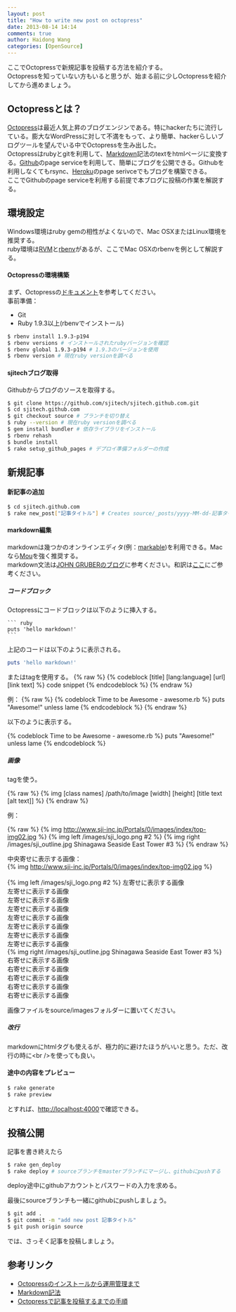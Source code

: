 ```yaml
---
layout: post
title: "How to write new post on octopress"
date: 2013-08-14 14:14
comments: true
author: Haidong Wang
categories: [OpenSource]
---
```



ここでOctopressで新規記事を投稿する方法を紹介する。<br />
Octopressを知っていない方もいると思うが、始まる前に少しOctopressを紹介してから進めましょう。

<!-- more -->

Octopressとは？
---
[Octopress](http://octopress.org/)は最近人気上昇のブログエンジンである。特にhackerたちに流行している。膨大なWordPressに対して不満をもって、より簡単、hackerらしいブログツールを望んでいる中でOctopressを生み出した。<br />
Octopressはrubyとgitを利用して、[Markdown](http://ja.wikipedia.org/wiki/Markdown)記法のtextをhtmlページに変換する。[Github](https://github.com/)のpage serviceを利用して、簡単にブログを公開できる。Githubを利用しなくてもrsync、[Heroku](https://www.heroku.com/)のpage serivceでもブログを構築できる。<br />
ここでGithubのpage serviceを利用する前提で本ブログに投稿の作業を解説する。

環境設定
---
Windows環境はruby gemの相性がよくないので、Mac OSXまたはLinux環境を推奨する。<br />
ruby環境は[RVM](https://rvm.io/)と[rbenv](http://rbenv.org/)があるが、ここでMac OSXのrbenvを例として解説する。

#### Octopressの環境構築
まず、Octopressの[ドキュメント](http://octopress.org/docs/setup/)を参考してください。<br />
事前準備：

  * Git
  * Ruby 1.9.3以上(rbenvでインストール)

``` bash
$ rbenv install 1.9.3-p194
$ rbenv versions # インストールされたrubyバージョンを確認
$ rbenv global 1.9.3-p194 # 1.9.3のバージョンを使用
$ rbenv version # 現在ruby versionを調べる
```

#### sjitechブログ取得
Githubからブログのソースを取得する。

``` bash
$ git clone https://github.com/sjitech/sjitech.github.com.git
$ cd sjitech.github.com
$ git checkout source # ブランチを切り替え
$ ruby --version # 現在ruby versionを調べる
$ gem install bundler # 依存ライブラリをインストール
$ rbenv rehash
$ bundle install
$ rake setup_github_pages # デプロイ準備フォルダーの作成
```

新規記事
---

#### 新記事の追加
``` bash
$ cd sjitech.github.com
$ rake new_post["記事タイトル"] # Creates source/_posts/yyyy-MM-dd-記事タイトル.markdown
```

#### markdown編集
markdownは幾つかのオンラインエディタ(例：[markable](http://markable.in/))を利用できる。Macなら[Mou](http://mouapp.com/)を強く推奨する。<br />
markdown文法は[JOHN GRUBERのブログ](http://daringfireball.net/projects/markdown/syntax.php)に参考ください。和訳は[ここ](http://blog.2310.net/archives/6)にご参考ください。<br />

##### コードブロック
Octopressにコードブロックは以下のように挿入する。

    ``` ruby
    puts 'hello markdown!'
    ```

上記のコードは以下のように表示される。

``` ruby
puts 'hello markdown!'
```

またはtagを使用する。
{% raw %}
    {% codeblock [title] [lang:language] [url] [link text] %}
    code snippet
    {% endcodeblock %}
{% endraw %}

例：
{% raw %}
    {% codeblock Time to be Awesome - awesome.rb %}
    puts "Awesome!" unless lame
    {% endcodeblock %}
{% endraw %}

以下のように表示する。

{% codeblock Time to be Awesome - awesome.rb %}
puts "Awesome!" unless lame
{% endcodeblock %}

##### 画像
tagを使う。

{% raw %}
    {% img [class names] /path/to/image [width] [height] [title text [alt text]] %}
{% endraw %}

例：

{% raw %}
    {% img http://www.sji-inc.jp/Portals/0/images/index/top-img02.jpg %}
    {% img left /images/sji_logo.png #2 %}
    {% img right /images/sji_outline.jpg Shinagawa Seaside East Tower #3 %}
{% endraw %}

中央寄せに表示する画像：<br />
{% img http://www.sji-inc.jp/Portals/0/images/index/top-img02.jpg %}<br />
<br />
{% img left /images/sji_logo.png #2 %}
左寄せに表示する画像<br />
左寄せに表示する画像<br />
左寄せに表示する画像<br />
左寄せに表示する画像<br />
左寄せに表示する画像<br />
左寄せに表示する画像<br />
左寄せに表示する画像<br />
左寄せに表示する画像<br />
{% img right /images/sji_outline.jpg Shinagawa Seaside East Tower #3 %}<br />
右寄せに表示する画像<br />
右寄せに表示する画像<br />
右寄せに表示する画像<br />
右寄せに表示する画像<br />
右寄せに表示する画像<br />

画像ファイルをsource/imagesフォルダーに置いてください。

##### 改行
markdownにhtmlタグも使えるが、極力的に避けたほうがいいと思う。ただ、改行の時に&lt;br /&gt;を使っても良い。

#### 途中の内容をプレビュー

``` bash
$ rake generate
$ rake preview
```

とすれば、[http://localhost:4000](http://localhost:4000)で確認できる。

投稿公開
---
記事を書き終えたら

``` bash
$ rake gen_deploy
$ rake deploy # sourceブランチをmasterブランチにマージし、githubにpushする
```

deploy途中にgithubアカウントとパスワードの入力を求める。

最後にsourceブランチも一緒にgithubにpushしましょう。

``` bash
$ git add .
$ git commit -m "add new post 記事タイトル"
$ git push origin source
```

では、さっそく記事を投稿しましょう。


参考リンク
---
- [Octopressのインストールから運用管理まで](http://tokkonopapa.github.io/blog/2011/12/30/octopress-on-github-and-bitbucket/)
- [Markdown記法](http://kojika17.com/2013/01/starting-markdown.html)
- [Octopressで記事を投稿するまでの手順](http://blog.4uing.net/octopress-post/)


